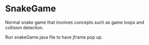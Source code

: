 # SnakeGame
Normal snake game that involves concepts such as game loops and collision detection.

Run snakeGame.java file to have jframe pop up. 

